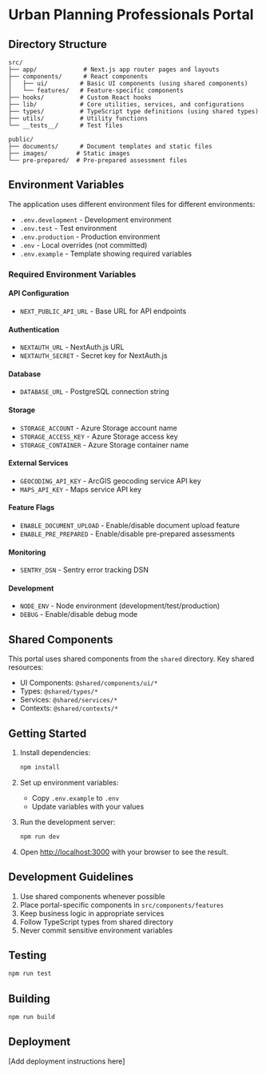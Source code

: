 # Urban Planning Professionals Portal

## Directory Structure

```
src/
├── app/             # Next.js app router pages and layouts
├── components/      # React components
│   ├── ui/         # Basic UI components (using shared components)
│   └── features/   # Feature-specific components
├── hooks/          # Custom React hooks
├── lib/            # Core utilities, services, and configurations
├── types/          # TypeScript type definitions (using shared types)
├── utils/          # Utility functions
└── __tests__/      # Test files

public/
├── documents/      # Document templates and static files
├── images/        # Static images
└── pre-prepared/  # Pre-prepared assessment files
```

## Environment Variables

The application uses different environment files for different environments:
- `.env.development` - Development environment
- `.env.test` - Test environment
- `.env.production` - Production environment
- `.env` - Local overrides (not committed)
- `.env.example` - Template showing required variables

### Required Environment Variables

#### API Configuration
- `NEXT_PUBLIC_API_URL` - Base URL for API endpoints

#### Authentication
- `NEXTAUTH_URL` - NextAuth.js URL
- `NEXTAUTH_SECRET` - Secret key for NextAuth.js

#### Database
- `DATABASE_URL` - PostgreSQL connection string

#### Storage
- `STORAGE_ACCOUNT` - Azure Storage account name
- `STORAGE_ACCESS_KEY` - Azure Storage access key
- `STORAGE_CONTAINER` - Azure Storage container name

#### External Services
- `GEOCODING_API_KEY` - ArcGIS geocoding service API key
- `MAPS_API_KEY` - Maps service API key

#### Feature Flags
- `ENABLE_DOCUMENT_UPLOAD` - Enable/disable document upload feature
- `ENABLE_PRE_PREPARED` - Enable/disable pre-prepared assessments

#### Monitoring
- `SENTRY_DSN` - Sentry error tracking DSN

#### Development
- `NODE_ENV` - Node environment (development/test/production)
- `DEBUG` - Enable/disable debug mode

## Shared Components

This portal uses shared components from the `shared` directory. Key shared resources:

- UI Components: `@shared/components/ui/*`
- Types: `@shared/types/*`
- Services: `@shared/services/*`
- Contexts: `@shared/contexts/*`

## Getting Started

1. Install dependencies:
   ```bash
   npm install
   ```

2. Set up environment variables:
   - Copy `.env.example` to `.env`
   - Update variables with your values

3. Run the development server:
   ```bash
   npm run dev
   ```

4. Open [http://localhost:3000](http://localhost:3000) with your browser to see the result.

## Development Guidelines

1. Use shared components whenever possible
2. Place portal-specific components in `src/components/features`
3. Keep business logic in appropriate services
4. Follow TypeScript types from shared directory
5. Never commit sensitive environment variables

## Testing

```bash
npm run test
```

## Building

```bash
npm run build
```

## Deployment

[Add deployment instructions here]
